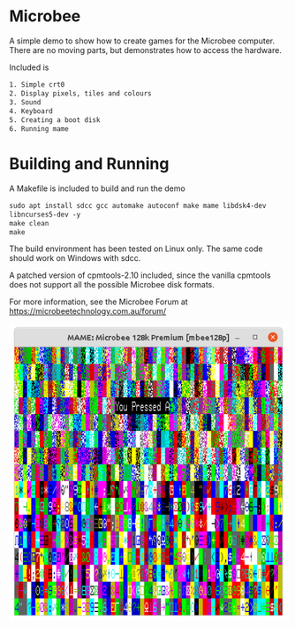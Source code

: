 # Microbee
A simple demo to show how to create games for the Microbee computer. There are no moving parts, but demonstrates how to access the hardware.

Included is

    1. Simple crt0
    2. Display pixels, tiles and colours
    3. Sound
    4. Keyboard
    5. Creating a boot disk
    6. Running mame

# Building and Running
A Makefile is included to build and run the demo

    sudo apt install sdcc gcc automake autoconf make mame libdsk4-dev libncurses5-dev -y
    make clean
    make

The build environment has been tested on Linux only. The same code should work on Windows with sdcc.

A patched version of cpmtools-2.10 included, since the vanilla cpmtools does not support all the possible Microbee disk formats.

For more information, see the Microbee Forum at https://microbeetechnology.com.au/forum/

![Screen Shot](microbee.png "Demo Screen Shot")
